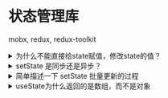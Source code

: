 # 状态管理库

mobx, redux, redux-toolkit

<details>
  <summary>为什么不能直接给state赋值，修改state的值？</summary>
  <div>
    这只是实现方式的不同，本身就不是这样设计的。setState的过程中不仅包含了赋值这个过程，中间还有很多的处理，更新机制的触发。
    这个事情就跟经济困难为什么不直接给民众发钱一样，发钱并不是一种好的方式，而是要经过产业，设计一定的可持续的流程，间接地持续共同付富裕。
  </div>
</details>

<details>
  <summary>setState 是同步还是异步？</summary>
  <div>
一般来说，setState是异步的，批量更新。在18之前的版本中，在setTimeout，addEventListener等函数中，是同步更新的。在18以后，都是异步批量更新的。连续添加的setState，会推送到一个节点的memorizedState的队列里面去
  [参考](https://cloud.tencent.com/developer/article/2159947)
  </div>
</details>

<details>
  <summary>简单描述一下 setState 批量更新的过程</summary>
  <div>多次setState的改变，会在FiberNode的state管理队列中添加一个修改，最终批量更新。几个修改之间是顺序进行的，其实并不是状态修改合并成一次，而是渲染合并成一次。。</div>
</details>

<details>
  <summary>useState为什么返回的是数组，而不是对象</summary>
  <div>为了方便使用。ES6的解构赋值过程中，数组的解构是不需要具名，而对象的解构需要考虑对象属性中的命名，使用数组更加方便。所以一般hooks都使用数组作为返回值。这个作为一个统一的约定，对于提高代码的易用性，也是有好处的。</div>
</details>
